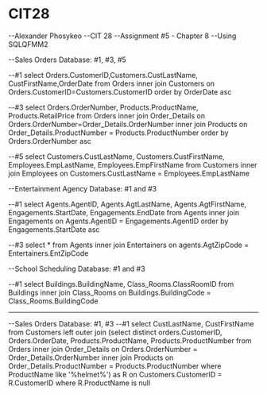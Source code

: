 # CIT28

--Alexander Phosykeo
--CIT 28
--Assignment #5 - Chapter 8
--Using SQLQFMM2

--Sales Orders Database: #1, #3, #5

--#1
select Orders.CustomerID,Customers.CustLastName, CustFirstName,OrderDate
from Orders
inner join Customers
on Orders.CustomerID=Customers.CustomerID
order by OrderDate asc


--#3
select Orders.OrderNumber, Products.ProductName, Products.RetailPrice
from Orders
inner join Order_Details
on Orders.OrderNumber=Order_Details.OrderNumber
inner join Products
on Order_Details.ProductNumber = Products.ProductNumber
order by Orders.OrderNumber asc

--#5
select Customers.CustLastName, Customers.CustFirstName, Employees.EmpLastName, Employees.EmpFirstName
from Customers
inner join Employees
on Customers.CustLastName = Employees.EmpLastName

--Entertainment Agency Database: #1 and #3

--#1
select Agents.AgentID, Agents.AgtLastName, Agents.AgtFirstName, Engagements.StartDate, Engagements.EndDate
from Agents
inner join Engagements
on Agents.AgentID = Engagements.AgentID
order by Engagements.StartDate asc

--#3
select *
from Agents
inner join Entertainers
on agents.AgtZipCode = Entertainers.EntZipCode


--School Scheduling Database: #1 and #3

--#1
select Buildings.BuildingName, Class_Rooms.ClassRoomID
from Buildings
inner join Class_Rooms
on Buildings.BuildingCode = Class_Rooms.BuildingCode














-----------------------------
--Sales Orders Database: #1, #3
--#1
select CustLastName, CustFirstName
from Customers
left outer join
(select distinct orders.CustomerID, Orders.OrderDate, Products.ProductName, Products.ProductNumber
from Orders
inner join Order_Details
on Orders.OrderNumber = Order_Details.OrderNumber
inner join Products
on  Order_Details.ProductNumber = Products.ProductNumber
where ProductName like '%helmet%') 
as R
on Customers.CustomerID = R.CustomerID
where R.ProductName is null
